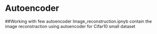 # Autoencoder
##Working with few autoencoder
Image_reconstruction.ipnyb contain the image reconstraction using autoencoder for Cifar10 small dataset
